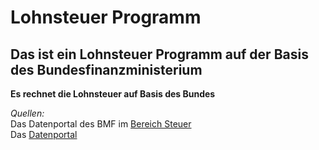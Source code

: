 # Lohnsteuer Programm

## Das ist ein Lohnsteuer Programm auf der Basis des Bundesfinanzministerium

__Es rechnet die Lohnsteuer auf Basis des Bundes__

*Quellen:*<br>
Das Datenportal des BMF im [Bereich Steuer](https://www.bundesfinanzministerium.de/SiteGlobals/Forms/DatenPortalSuche/DatenPortal_Suche_Formular.html?showFacetformat=true&showFacetregion=true&showFacetprodukt=true&showFacetCategoryThemen=true&cl2Categories_Themen=steuernzoelle)<br>
Das [Datenportal](https://www.bundesfinanzministerium.de/Datenportal/start.html)<br>

